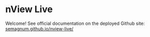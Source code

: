 # nView Live

Welcome! See official documentation on the deployed Github site: [semagnum.github.io/nview-live/](https://semagnum.github.io/nview-live/)